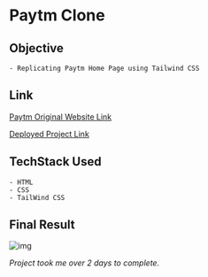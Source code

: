 # Paytm Clone

## Objective
    - Replicating Paytm Home Page using Tailwind CSS

## Link

[Paytm Original Website Link](https://paytm.com)

[Deployed Project Link](https://paytm-clone-shwetank.netlify.app/)

## TechStack Used
    - HTML
    - CSS
    - TailWind CSS

## Final Result

![img](/Asset/result.png)

*Project took me over 2 days to complete.*